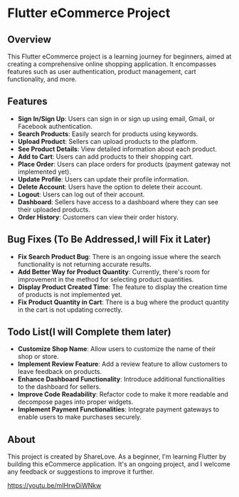 # Flutter eCommerce Project

## Overview

This Flutter eCommerce project is a learning journey for beginners, aimed at creating a comprehensive online shopping application. It encompasses features such as user authentication, product management, cart functionality, and more.

## Features

- **Sign In/Sign Up**: Users can sign in or sign up using email, Gmail, or Facebook authentication.
- **Search Products**: Easily search for products using keywords.
- **Upload Product**: Sellers can upload products to the platform.
- **See Product Details**: View detailed information about each product.
- **Add to Cart**: Users can add products to their shopping cart.
- **Place Order**: Users can place orders for products (payment gateway not implemented yet).
- **Update Profile**: Users can update their profile information.
- **Delete Account**: Users have the option to delete their account.
- **Logout**: Users can log out of their account.
- **Dashboard**: Sellers have access to a dashboard where they can see their uploaded products.
- **Order History**: Customers can view their order history.



## Bug Fixes (To Be Addressed,I will Fix it Later)

- **Fix Search Product Bug**: There is an ongoing issue where the search functionality is not returning accurate results.
- **Add Better Way for Product Quantity**: Currently, there's room for improvement in the method for selecting product quantities.
- **Display Product Created Time**: The feature to display the creation time of products is not implemented yet.
- **Fix Product Quantity in Cart**: There is a bug where the product quantity in the cart is not updating correctly.


## Todo List(I will Complete them later)

- **Customize Shop Name**: Allow users to customize the name of their shop or store.
- **Implement Review Feature**: Add a review feature to allow customers to leave feedback on products.
- **Enhance Dashboard Functionality**: Introduce additional functionalities to the dashboard for sellers.
- **Improve Code Readability**: Refactor code to make it more readable and decompose pages into proper widgets.
- **Implement Payment Functionalities**: Integrate payment gateways to enable users to make purchases securely.




## About

This project is created by ShareLove. As a beginner, I'm learning Flutter by building this eCommerce application. It's an ongoing project, and I welcome any feedback or suggestions to improve it further.


https://youtu.be/mIHrwDiWNkw
